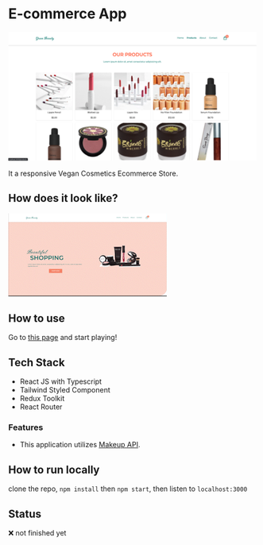 # E-commerce App

<img width=500 src="public/screenshot.png"/>

It a responsive Vegan Cosmetics Ecommerce Store.

## How does it look like?

![screenshot](./public/makeup.gif)

## How to use

Go to [this page](https://j45t7.github.io/makeup-store/) and start playing!

## Tech Stack

- React JS with Typescript
- Tailwind Styled Component
- Redux Toolkit
- React Router

### Features

- This application utilizes [Makeup API](https://makeup-api.herokuapp.com/).

## How to run locally

clone the repo,
`npm install` then `npm start`,
then listen to `localhost:3000`

## Status

❌ not finished yet
